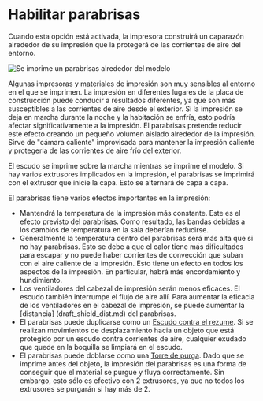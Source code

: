 Habilitar parabrisas
====
Cuando esta opción está activada, la impresora construirá un caparazón alrededor de su impresión que la protegerá de las corrientes de aire del entorno.

<!--screenshot {
"image_path": "draft_shield_enabled.png",
"models": [{"script": "headphone_hook.scad"}],
"camera_position": [-56, 139, 305],
"settings": {
    "draft_shield_enabled": true
},
"colours": 32
}-->
![Se imprime un parabrisas alrededor del modelo](../images/draft_shield_enabled.png)

Algunas impresoras y materiales de impresión son muy sensibles al entorno en el que se imprimen. La impresión en diferentes lugares de la placa de construcción puede conducir a resultados diferentes, ya que son más susceptibles a las corrientes de aire desde el exterior. Si la impresión se deja en marcha durante la noche y la habitación se enfría, esto podría afectar significativamente a la impresión. El parabrisas pretende reducir este efecto creando un pequeño volumen aislado alrededor de la impresión. Sirve de "cámara caliente" improvisada para mantener la impresión caliente y protegerla de las corrientes de aire frío del exterior.

El escudo se imprime sobre la marcha mientras se imprime el modelo. Si hay varios extrusores implicados en la impresión, el parabrisas se imprimirá con el extrusor que inicie la capa. Esto se alternará de capa a capa.

El parabrisas tiene varios efectos importantes en la impresión:
* Mantendrá la temperatura de la impresión más constante. Este es el efecto previsto del parabrisas. Como resultado, las bandas debidas a los cambios de temperatura en la sala deberían reducirse.
* Generalmente la temperatura dentro del parabrisas será más alta que si no hay parabrisas. Esto se debe a que el calor tiene más dificultades para escapar y no puede haber corrientes de convección que suban con el aire caliente de la impresión. Esto tiene un efecto en todos los aspectos de la impresión. En particular, habrá más encordamiento y hundimiento.
* Los ventiladores del cabezal de impresión serán menos eficaces. El escudo también interrumpe el flujo de aire allí. Para aumentar la eficacia de los ventiladores en el cabezal de impresión, se puede aumentar la [distancia] (draft_shield_dist.md) del parabrisas.
* El parabrisas puede duplicarse como un [Escudo contra el rezume](../dual/ooze_shield_enabled.md). Si se realizan movimientos de desplazamiento hacia un objeto que está protegido por un escudo contra corrientes de aire, cualquier exudado que quede en la boquilla se limpiará en el escudo.
* El parabrisas puede doblarse como una [Torre de purga](../dual/prime_tower_enable.md). Dado que se imprime antes del objeto, la impresión del parabrisas es una forma de conseguir que el material se purgue y fluya correctamente. Sin embargo, esto sólo es efectivo con 2 extrusores, ya que no todos los extrusores se purgarán si hay más de 2.